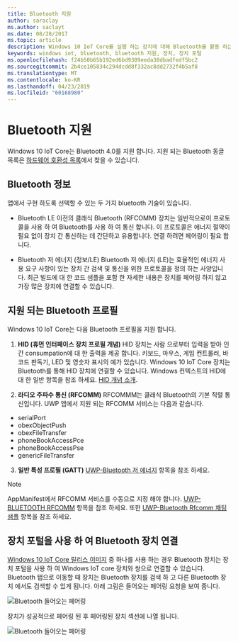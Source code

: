 ```yaml
---
title: Bluetooth 지원
author: saraclay
ms.author: saclayt
ms.date: 08/28/2017
ms.topic: article
description: Windows 10 IoT Core를 실행 하는 장치에 대해 Bluetooth를 활용 하는 방법을 알아봅니다.
keywords: windows iot, bluetooth, bluetooth 지원, 장치, 장치 포털
ms.openlocfilehash: f24b50b65b192ed6bd9309eeda30dbadfedf5bc2
ms.sourcegitcommit: 2b4ce105834c294dcdd8f332ac8dd2732f4b5af8
ms.translationtype: MT
ms.contentlocale: ko-KR
ms.lasthandoff: 04/23/2019
ms.locfileid: "60168980"
---
```

# <a name="bluetooth-support"></a>Bluetooth 지원
Windows 10 IoT Core는 Bluetooth 4.0를 지원 합니다. 지원 되는 Bluetooth 동글 목록은 [하드웨어 호환성 목록](../learn-about-hardware/HardwareCompatList.md)에서 찾을 수 있습니다.

## <a name="about-bluetooth"></a>Bluetooth 정보
앱에서 구현 하도록 선택할 수 있는 두 가지 bluetooth 기술이 있습니다.

* Bluetooth LE 이전의 클래식 Bluetooth (RFCOMM) 장치는 일반적으로이 프로토콜을 사용 하 여 Bluetooth를 사용 하 여 통신 합니다. 이 프로토콜은 에너지 절약이 필요 없이 장치 간 통신하는 데 간단하고 유용합니다. 연결 하려면 페어링이 필요 합니다.

* Bluetooth 저 에너지 (정보/LE) Bluetooth 저 에너지 (LE)는 효율적인 에너지 사용 요구 사항이 있는 장치 간 검색 및 통신을 위한 프로토콜을 정의 하는 사양입니다. 최근 빌드에 대 한 코드 샘플을 포함 한 자세한 내용은 장치를 페어링 하지 않고 가장 많은 장치에 연결할 수 있습니다.

## <a name="supported-bluetooth-profiles"></a>지원 되는 Bluetooth 프로필
Windows 10 IoT Core는 다음 Bluetooth 프로필을 지원 합니다.

1.  **HID (휴먼 인터페이스 장치 프로필 개념)** HID 장치는 사람 으로부터 입력을 받아 인간 consumpation에 대 한 출력을 제공 합니다. 키보드, 마우스, 게임 컨트롤러, 바코드 판독기, LED 및 영숫자 표시의 예가 있습니다. Windows 10 IoT Core 장치는 Bluetooth를 통해 HID 장치에 연결할 수 있습니다. Windows 컨텍스트의 HID에 대 한 일반 항목을 참조 하세요. [HID 개념 소개](https://docs.microsoft.com/windows-hardware/drivers/hid/introduction-to-hid-concepts). 

2.  **라디오 주파수 통신 (RFCOMM)** RFCOMMM는 클래식 Bluetooth의 기본 직렬 통신입니다. UWP 앱에서 지원 되는 RFCOMM 서비스는 다음과 같습니다.

* serialPort
* obexObjectPush
* obexFileTransfer
* phoneBookAccessPce
* phoneBookAccessPse
* genericFileTransfer

3. **일반 특성 프로필 (GATT)** [UWP-Bluetooth 저 에너지](https://docs.microsoft.com/windows/uwp/devices-sensors/bluetooth-low-energy-overview) 항목을 참조 하세요. 

> [!NOTE]
> AppManifest에서 RFCOMM 서비스를 수동으로 지정 해야 합니다.  [UWP-BLUETOOTH RFCOMM](https://docs.microsoft.com/windows/uwp/devices-sensors/send-or-receive-files-with-rfcomm) 항목을 참조 하세요. 또한 [UWP-Bluetooth Rfcomm 채팅 샘플](https://github.com/Microsoft/Windows-universal-samples/tree/master/Samples/BluetoothRfcommChat) 항목을 참조 하세요.

## <a name="connecting-bluetooth-devices-using-the-device-portal"></a>장치 포털을 사용 하 여 Bluetooth 장치 연결
[Windows 10 IoT Core 릴리스 이미지](https://developer.microsoft.com/en-us/windows/iot/downloads) 중 하나를 사용 하는 경우 Bluetooth 장치는 장치 포털을 사용 하 여 Windows IoT core 장치와 쌍으로 연결할 수 있습니다. Bluetooth 탭으로 이동할 때 장치는 Bluetooth 장치를 검색 하 고 다른 Bluetooth 장치 에서도 검색할 수 있게 됩니다. 아래 그림은 들어오는 페어링 요청을 보여 줍니다. 

![Bluetooth 들어오는 페어링](../media/Bluetooth/Portal_BT_2.png)

장치가 성공적으로 페어링 된 후 페어링된 장치 섹션에 나열 됩니다. 

![Bluetooth 들어오는 페어링](../media/Bluetooth/Portal_BT_3.png)
